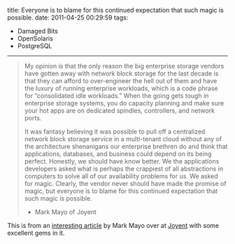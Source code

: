 title: Everyone is to blame for this continued expectation that such magic is possible.
date: 2011-04-25 00:29:59
tags: 
- Damaged Bits
- OpenSolaris
- PostgreSQL
---

> My opinion is that the only reason the big enterprise storage vendors have gotten away with network block storage for the last decade is that they can afford to over-engineer the hell out of them and have the luxury of running enterprise workloads, which is a code phrase for “consolidated idle workloads.” When the going gets tough in enterprise storage systems, you do capacity planning and make sure your hot apps are on dedicated spindles, controllers, and network ports.
> 
> It was fantasy believing it was possible to pull off a centralized network block storage service in a multi-tenant cloud without any of the architecture shenanigans our enterprise brethren do and think that applications, databases, and business could depend on its being perfect. Honestly, we should have know better. We the applications developers asked what is perhaps the crappiest of all abstractions in computers to solve all of our availability problems for us. We asked for magic. Clearly, the vendor never should have made the promise of magic, but everyone is to blame for this continued expectation that such magic is possible.> 
> 
> - Mark Mayo of Joyent

This is from an [interesting article](http://joyeur.com/2011/04/24/magical-block-store-when-abstractions-fail-us/) by Mark Mayo over at [Joyent](http://joyent.com) with some excellent gems in it.